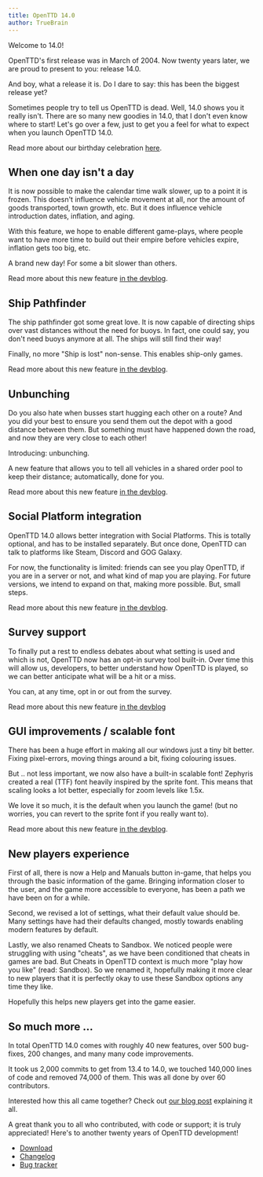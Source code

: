 ```yaml
---
title: OpenTTD 14.0
author: TrueBrain
---
```


Welcome to 14.0!

OpenTTD's first release was in March of 2004.
Now twenty years later, we are proud to present to you: release 14.0.

And boy, what a release it is.
Do I dare to say: this has been the biggest release yet?

<!-- more -->

Sometimes people try to tell us OpenTTD is dead.
Well, 14.0 shows you it really isn't.
There are so many new goodies in 14.0, that I don't even know where to start!
Let's go over a few, just to get you a feel for what to expect when you launch OpenTTD 14.0.

Read more about our birthday celebration [here](https://www.openttd.org/news/2024/03/06/happy-birthday).

## When one day isn't a day

It is now possible to make the calendar time walk slower, up to a point it is frozen.
This doesn't influence vehicle movement at all, nor the amount of goods transported, town growth, etc.
But it does influence vehicle introduction dates, inflation, and aging.

With this feature, we hope to enable different game-plays, where people want to have more time to build out their empire before vehicles expire, inflation gets too big, etc.

A brand new day!
For some a bit slower than others.

Read more about this new feature [in the devblog](https://www.openttd.org/news/2024/03/23/timekeeping).

## Ship Pathfinder

The ship pathfinder got some great love.
It is now capable of directing ships over vast distances without the need for buoys.
In fact, one could say, you don't need buoys anymore at all.
The ships will still find their way!

Finally, no more "Ship is lost" non-sense.
This enables ship-only games.

Read more about this new feature [in the devblog](https://www.openttd.org/news/2024/02/24/new-ship-pathfinder).

## Unbunching

Do you also hate when busses start hugging each other on a route?
And you did your best to ensure you send them out the depot with a good distance between them.
But something must have happened down the road, and now they are very close to each other!

Introducing: unbunching.

A new feature that allows you to tell all vehicles in a shared order pool to keep their distance; automatically, done for you.

Read more about this new feature [in the devblog](https://www.openttd.org/news/2024/02/10/unbunching).

## Social Platform integration

OpenTTD 14.0 allows better integration with Social Platforms.
This is totally optional, and has to be installed separately.
But once done, OpenTTD can talk to platforms like Steam, Discord and GOG Galaxy.

For now, the functionality is limited: friends can see you play OpenTTD, if you are in a server or not, and what kind of map you are playing.
For future versions, we intend to expand on that, making more possible.
But, small steps.

Read more about this new feature [in the devblog](https://www.openttd.org/news/2024/03/02/social-integration).

## Survey support

To finally put a rest to endless debates about what setting is used and which is not, OpenTTD now has an opt-in survey tool built-in.
Over time this will allow us, developers, to better understand how OpenTTD is played, so we can better anticipate what will be a hit or a miss.

You can, at any time, opt in or out from the survey.

Read more about this new feature [in the devblog](https://www.openttd.org/news/2024/03/16/survey-https-infra)

## GUI improvements / scalable font

There has been a huge effort in making all our windows just a tiny bit better.
Fixing pixel-errors, moving things around a bit, fixing colouring issues.

But .. not less important, we now also have a built-in scalable font!
Zephyris created a real (TTF) font heavily inspired by the sprite font.
This means that scaling looks a lot better, especially for zoom levels like 1.5x.

We love it so much, it is the default when you launch the game! (but no worries, you can revert to the sprite font if you really want to).

Read more about this new feature [in the devblog](https://www.openttd.org/news/2024/02/17/openttd-truetype-fonts).

## New players experience

First of all, there is now a Help and Manuals button in-game, that helps you through the basic information of the game.
Bringing information closer to the user, and the game more accessible to everyone, has been a path we have been on for a while.

Second, we revised a lot of settings, what their default value should be.
Many settings have had their defaults changed, mostly towards enabling modern features by default.

Lastly, we also renamed Cheats to Sandbox.
We noticed people were struggling with using "cheats", as we have been conditioned that cheats in games are bad.
But Cheats in OpenTTD context is much more "play how you like" (read: Sandbox).
So we renamed it, hopefully making it more clear to new players that it is perfectly okay to use these Sandbox options any time they like.

Hopefully this helps new players get into the game easier.

## So much more ...

In total OpenTTD 14.0 comes with roughly 40 new features, over 500 bug-fixes, 200 changes, and many many code improvements.

It took us 2,000 commits to get from 13.4 to 14.0, we touched 140,000 lines of code and removed 74,000 of them.
This was all done by over 60 contributors.

Interested how this all came together?
Check out [our blog post](https://www.openttd.org/news/2024/03/09/how-its-made) explaining it all.

A great thank you to all who contributed, with code or support; it is truly appreciated!
Here's to another twenty years of OpenTTD development!


* [Download](https://www.openttd.org/downloads/openttd-releases/latest.html)
* [Changelog](https://cdn.openttd.org/openttd-releases/14.0/changelog.txt)
* [Bug tracker](https://github.com/OpenTTD/OpenTTD/issues)
